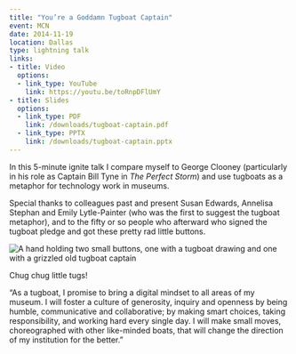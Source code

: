 ```yaml
---
title: "You’re a Goddamn Tugboat Captain"
event: MCN
date: 2014-11-19
location: Dallas
type: lightning talk
links:
- title: Video
  options:
  - link_type: YouTube
    link: https://youtu.be/toRnpDFlUmY
- title: Slides 
  options:
  - link_type: PDF
    link: /downloads/tugboat-captain.pdf
  - link_type: PPTX
    link: /downloads/tugboat-captain.pptx
---
```


In this 5-minute ignite talk I compare myself to George Clooney (particularly in his role as Captain Bill Tyne in *The Perfect Storm*) and use tugboats as a metaphor for technology work in museums. 

Special thanks to colleagues past and present Susan Edwards, Annelisa Stephan and Emily Lytle-Painter (who was the first to suggest the tugboat metaphor), and to the fifty or so people who afterward who signed the tugboat pledge and got these pretty rad little buttons.

![A hand holding two small buttons, one with a tugboat drawing and one with a grizzled old tugboat captain](tugboat-buttons.jpg)

Chug chug little tugs!

“As a tugboat, I promise to bring a digital mindset to all areas of my museum. I will foster a culture of generosity, inquiry and openness by being humble, communicative and collaborative; by making smart choices, taking responsibility, and working hard every single day. I will make small moves, choreographed with other like-minded boats, that will change the direction of my institution for the better.”
